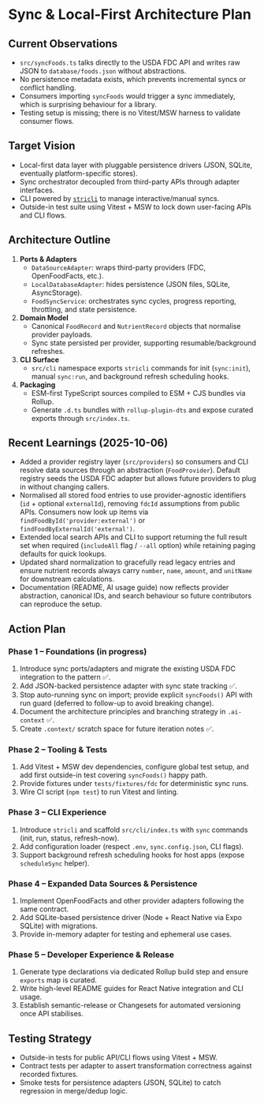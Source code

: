 # Sync & Local-First Architecture Plan

## Current Observations
- `src/syncFoods.ts` talks directly to the USDA FDC API and writes raw JSON to `database/foods.json` without abstractions.
- No persistence metadata exists, which prevents incremental syncs or conflict handling.
- Consumers importing `syncFoods` would trigger a sync immediately, which is surprising behaviour for a library.
- Testing setup is missing; there is no Vitest/MSW harness to validate consumer flows.

## Target Vision
- Local-first data layer with pluggable persistence drivers (JSON, SQLite, eventually platform-specific stores).
- Sync orchestrator decoupled from third-party APIs through adapter interfaces.
- CLI powered by [`stricli`](https://bloomberg.github.io/stricli/) to manage interactive/manual syncs.
- Outside-in test suite using Vitest + MSW to lock down user-facing APIs and CLI flows.

## Architecture Outline
1. **Ports & Adapters**
   - `DataSourceAdapter`: wraps third-party providers (FDC, OpenFoodFacts, etc.).
   - `LocalDatabaseAdapter`: hides persistence (JSON files, SQLite, AsyncStorage).
   - `FoodSyncService`: orchestrates sync cycles, progress reporting, throttling, and state persistence.
2. **Domain Model**
   - Canonical `FoodRecord` and `NutrientRecord` objects that normalise provider payloads.
   - Sync state persisted per provider, supporting resumable/background refreshes.
3. **CLI Surface**
   - `src/cli` namespace exports `stricli` commands for init (`sync:init`), manual `sync:run`, and background refresh scheduling hooks.
4. **Packaging**
   - ESM-first TypeScript sources compiled to ESM + CJS bundles via Rollup.
   - Generate `.d.ts` bundles with `rollup-plugin-dts` and expose curated exports through `src/index.ts`.

## Recent Learnings (2025-10-06)
- Added a provider registry layer (`src/providers`) so consumers and CLI resolve data sources through an abstraction (`FoodProvider`). Default registry seeds the USDA FDC adapter but allows future providers to plug in without changing callers.
- Normalised all stored food entries to use provider-agnostic identifiers (`id` + optional `externalId`), removing `fdcId` assumptions from public APIs. Consumers now look up items via `findFoodById('provider:external')` or `findFoodByExternalId('external')`.
- Extended local search APIs and CLI to support returning the full result set when required (`includeAll` flag / `--all` option) while retaining paging defaults for quick lookups.
- Updated shard normalization to gracefully read legacy entries and ensure nutrient records always carry `number`, `name`, `amount`, and `unitName` for downstream calculations.
- Documentation (README, AI usage guide) now reflects provider abstraction, canonical IDs, and search behaviour so future contributors can reproduce the setup.

## Action Plan
### Phase 1 – Foundations (in progress)
1. Introduce sync ports/adapters and migrate the existing USDA FDC integration to the pattern ✅.
2. Add JSON-backed persistence adapter with sync state tracking ✅.
3. Stop auto-running sync on import; provide explicit `syncFoods()` API with run guard (deferred to follow-up to avoid breaking change).
4. Document the architecture principles and branching strategy in `.ai-context` ✅.
5. Create `.context/` scratch space for future iteration notes ✅.

### Phase 2 – Tooling & Tests
1. Add Vitest + MSW dev dependencies, configure global test setup, and add first outside-in test covering `syncFoods()` happy path.
2. Provide fixtures under `tests/fixtures/fdc` for deterministic sync runs.
3. Wire CI script (`npm test`) to run Vitest and linting.

### Phase 3 – CLI Experience
1. Introduce `stricli` and scaffold `src/cli/index.ts` with `sync` commands (init, run, status, refresh-now).
2. Add configuration loader (respect `.env`, `sync.config.json`, CLI flags).
3. Support background refresh scheduling hooks for host apps (expose `scheduleSync` helper).

### Phase 4 – Expanded Data Sources & Persistence
1. Implement OpenFoodFacts and other provider adapters following the same contract.
2. Add SQLite-based persistence driver (Node + React Native via Expo SQLite) with migrations.
3. Provide in-memory adapter for testing and ephemeral use cases.

### Phase 5 – Developer Experience & Release
1. Generate type declarations via dedicated Rollup build step and ensure `exports` map is curated.
2. Write high-level README guides for React Native integration and CLI usage.
3. Establish semantic-release or Changesets for automated versioning once API stabilises.

## Testing Strategy
- Outside-in tests for public API/CLI flows using Vitest + MSW.
- Contract tests per adapter to assert transformation correctness against recorded fixtures.
- Smoke tests for persistence adapters (JSON, SQLite) to catch regression in merge/dedup logic.
